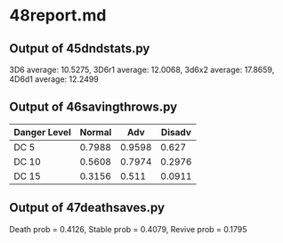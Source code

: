 # 48report.md #

## Output of 45dndstats.py ##

3D6 average: 10.5275, 3D6r1 average: 12.0068, 3d6x2 average: 17.8659, 4D6d1 average: 12.2499


## Output of 46savingthrows.py ##

| Danger Level      |  Normal| Adv	  | Disadv |
| -------| -------| --------| ------- |
| DC 5	| 0.7988 | 0.9598 | 0.627 |
| DC 10 | 0.5608 | 0.7974 |	0.2976 |
| DC 15 | 0.3156 | 0.511  | 0.0911 |
 

## Output of 47deathsaves.py ##

Death prob = 0.4126, Stable prob = 0.4079, Revive prob = 0.1795
